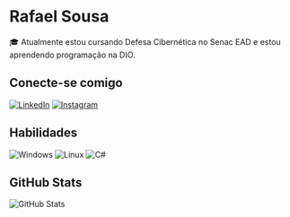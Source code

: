 # Rafael Sousa


🎓 Atualmente estou cursando Defesa Cibernética no Senac EAD e estou aprendendo programação na DIO.


## Conecte-se comigo

[![LinkedIn](https://img.shields.io/badge/LinkedIn-0077B5?style=for-the-badge&logo=linkedin&logoColor=white)](https://www.linkedin.com/in/rafassantos/)
[![Instagram](https://img.shields.io/badge/-Instagram-%23E4405F?style=for-the-badge&logo=instagram&logoColor=white)](https://www.instagram.com/rssousa_/)


## Habilidades
![Windows](https://img.shields.io/badge/Windows-000?style=for-the-badge&logo=windows&logoColor=2CA5E0)
![Linux](https://img.shields.io/badge/Linux-000?style=for-the-badge&logo=linux&logoColor=FCC624)
![C#](https://img.shields.io/badge/C%23-000?style=for-the-badge&logo=c-sharp&logoColor=823085)


## GitHub Stats

![GitHub Stats](https://github-readme-stats.vercel.app/api?username=rafildix&theme=transparent&bg_color=000&border_color=30A3DC&show_icons=true&icon_color=30A3DC&title_color=E94D5F&text_color=FFF)
